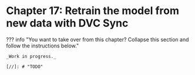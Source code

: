 # Chapter 17: Retrain the model from new data with DVC Sync

??? info "You want to take over from this chapter? Collapse this section and follow the instructions below."

    _Work in progress._

    [//]: # "TODO"
